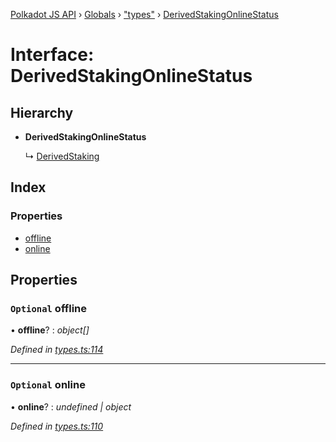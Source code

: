 [Polkadot JS API](../README.md) › [Globals](../globals.md) › ["types"](../modules/_types_.md) › [DerivedStakingOnlineStatus](_types_.derivedstakingonlinestatus.md)

# Interface: DerivedStakingOnlineStatus

## Hierarchy

* **DerivedStakingOnlineStatus**

  ↳ [DerivedStaking](_types_.derivedstaking.md)

## Index

### Properties

* [offline](_types_.derivedstakingonlinestatus.md#optional-offline)
* [online](_types_.derivedstakingonlinestatus.md#optional-online)

## Properties

### `Optional` offline

• **offline**? : *object[]*

*Defined in [types.ts:114](https://github.com/polkadot-js/api/blob/883b191ae7/packages/api-derive/src/types.ts#L114)*

___

### `Optional` online

• **online**? : *undefined | object*

*Defined in [types.ts:110](https://github.com/polkadot-js/api/blob/883b191ae7/packages/api-derive/src/types.ts#L110)*
